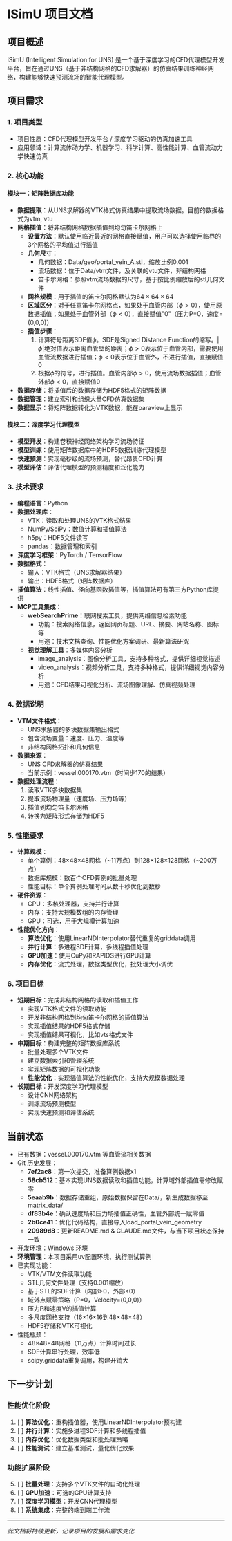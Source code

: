# ISimU 项目文档

## 项目概述
ISimU (Intelligent Simulation for UNS) 是一个基于深度学习的CFD代理模型开发平台，旨在通过UNS（基于非结构网格的CFD求解器）的仿真结果训练神经网络，构建能够快速预测流场的智能代理模型。

## 项目需求

### 1. 项目类型
- 项目性质：CFD代理模型开发平台 / 深度学习驱动的仿真加速工具
- 应用领域：计算流体动力学、机器学习、科学计算、高性能计算、血管流动力学快速仿真

### 2. 核心功能

#### 模块一：矩阵数据库功能
- **数据提取**：从UNS求解器的VTK格式仿真结果中提取流场数据。目前的数据格式为vtm, vtu
- **网格插值**：将非结构网格数据插值到均匀笛卡尔网格上
  - **设置方法**：默认使用临近最近的网格直接赋值，用户可以选择使用临界的3个网格的平均值进行插值
  - **几何尺寸**：
    - 几何数据：Data/geo/portal_vein_A.stl，缩放比例0.001
    - 流场数据：位于Data/vtm文件，及关联的vtu文件，非结构网格
    - 笛卡尔网格：参照vtm流场数据的尺寸，基于按比例缩放后的stl几何文件
  - **网格规模**：用于插值的笛卡尔网格默认为$64\times 64\times 64$
  - **区域区分**：对于任意笛卡尔网格点，如果处于血管内部（$\phi>0$），使用原数据插值；如果处于血管外部（$\phi<0$），直接赋值"0"（压力P=0，速度=(0,0,0)）
  - **插值步骤**：
    1. 计算符号距离SDF值$\phi$。SDF是Signed Distance Function的缩写。$|\phi|$绝对值表示距离血管壁的距离；$\phi>0$表示位于血管内部，需要使用血管流数据进行插值；$\phi<0$表示位于血管外，不进行插值，直接赋值0
    2. 根据$\phi$的符号，进行插值。血管内部$\phi>0$，使用流场数据插值；血管外部$\phi<0$，直接赋值0
- **数据存储**：将插值后的数据存储为HDF5格式的矩阵数据
- **数据管理**：建立索引和组织大量CFD仿真数据集
- **数据显示**：将矩阵数据转化为VTK数据，能在paraview上显示

#### 模块二：深度学习代理模型
- **模型开发**：构建卷积神经网络架构学习流场特征
- **模型训练**：使用矩阵数据库中的HDF5数据训练代理模型
- **快速预测**：实现毫秒级的流场预测，替代昂贵CFD计算
- **模型评估**：评估代理模型的预测精度和泛化能力

### 3. 技术要求
- **编程语言**：Python
- **数据处理库**：
  - VTK：读取和处理UNS的VTK格式结果
  - NumPy/SciPy：数值计算和插值算法
  - h5py：HDF5文件读写
  - pandas：数据管理和索引
- **深度学习框架**：PyTorch / TensorFlow
- **数据格式**：
  - 输入：VTK格式（UNS求解器结果）
  - 输出：HDF5格式（矩阵数据库）
- **插值算法**：线性插值、径向基函数插值等，插值算法可有第三方Python库提供
- **MCP工具集成**：
  - **webSearchPrime**：联网搜索工具，提供网络信息检索功能
    - 功能：搜索网络信息，返回网页标题、URL、摘要、网站名称、图标等
    - 用途：技术文档查询、性能优化方案调研、最新算法研究
  - **视觉理解工具**：多媒体内容分析
    - image_analysis：图像分析工具，支持多种格式，提供详细视觉描述
    - video_analysis：视频分析工具，支持多种格式，提供详细视觉内容分析
    - 用途：CFD结果可视化分析、流场图像理解、仿真视频处理

### 4. 数据说明
- **VTM文件格式**：
  - UNS求解器的多块数据集输出格式
  - 包含流场变量：速度、压力、温度等
  - 非结构网格拓扑和几何信息
- **数据来源**：
  - UNS CFD求解器的仿真结果
  - 当前示例：vessel.000170.vtm（时间步170的结果）
- **数据处理流程**：
  1. 读取VTK多块数据集
  2. 提取流场物理量（速度场、压力场等）
  3. 插值到均匀笛卡尔网格
  4. 转换为矩阵形式存储为HDF5

### 5. 性能要求
- **计算规模**：
  - 单个算例：48×48×48网格（~11万点）到128×128×128网格（~200万点）
  - 数据库规模：数百个CFD算例的批量处理
  - 性能目标：单个算例处理时间从数十秒优化到数秒
- **硬件资源**：
  - CPU：多核处理器，支持并行计算
  - 内存：支持大规模数组的内存管理
  - GPU：可选，用于大规模计算加速
- **性能优化方向**：
  - **算法优化**：使用LinearNDInterpolator替代重复的griddata调用
  - **并行计算**：多进程SDF计算，多线程插值处理
  - **GPU加速**：使用CuPy和RAPIDS进行GPU计算
  - **内存优化**：流式处理，数据类型优化，批处理大小调优

### 6. 项目目标
- **短期目标**：完成非结构网格的读取和插值工作
  - 实现VTK格式文件的读取功能
  - 开发非结构网格到均匀笛卡尔网格的插值算法
  - 实现插值结果的HDF5格式存储
  - 实现插值结果可视化，比如vts格式文件
- **中期目标**：构建完整的矩阵数据库系统
  - 批量处理多个VTK文件
  - 建立数据索引和管理系统
  - 实现矩阵数据的可视化功能
  - **性能优化**：实现插值算法的性能优化，支持大规模数据处理
- **长期目标**：开发深度学习代理模型
  - 设计CNN网络架构
  - 训练流场预测模型
  - 实现快速预测和评估系统

## 当前状态
- 已有数据：vessel.000170.vtm 等血管流相关数据
- Git 历史发展：
  - **7ef2ac8**：第一次提交，准备算例数据x1
  - **58cb512**：基本实现UNS数据读取和插值功能，计算域外部插值需修改赋零
  - **5eaab9b**：数据存储重组，原始数据保留在Data/，新生成数据移至matrix_data/
  - **df83b4e**：确认速度场和压力场插值正确性，血管外部统一赋零值
  - **2b0ce41**：优化代码结构，直接导入load_portal_vein_geometry
  - **20989d8**：更新README.md & CLAUDE.md文件，与当下项目状态保持一致
- 开发环境：Windows 环境
- **环境管理**：本项目采用uv配置环境、执行测试算例
- 已实现功能：
  - VTK/VTM文件读取功能
  - STL几何文件处理（支持0.001缩放）
  - 基于STL的SDF计算（内部>0，外部<0）
  - 域外点赋零策略（P=0，Velocity=(0,0,0)）
  - 压力P和速度V的插值计算
  - 多尺度网格支持（16×16×16到48×48×48）
  - HDF5存储和VTK可视化
- 性能瓶颈：
  - 48×48×48网格（11万点）计算时间过长
  - SDF计算串行处理，效率低
  - scipy.griddata重复调用，构建开销大

## 下一步计划
### 性能优化阶段
1. [ ] **算法优化**：重构插值器，使用LinearNDInterpolator预构建
2. [ ] **并行计算**：实施多进程SDF计算和多线程插值
3. [ ] **内存优化**：优化数据类型和批处理策略
4. [ ] **性能测试**：建立基准测试，量化优化效果
### 功能扩展阶段
5. [ ] **批量处理**：支持多个VTK文件的自动化处理
6. [ ] **GPU加速**：可选的GPU计算支持
7. [ ] **深度学习模型**：开发CNN代理模型
8. [ ] **系统集成**：完整的端到端工作流

---
*此文档将持续更新，记录项目的发展和需求变化*
